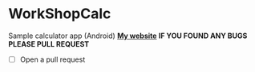 # WorkShopCalc

Sample calculator app (Android)
**[My website](http://sgkcreations.blogspot.in)**
**IF YOU FOUND ANY BUGS PLEASE PULL REQUEST**
- [ ] Open a pull request
